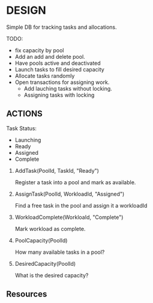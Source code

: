 # DESIGN

Simple DB for tracking tasks and allocations.  

TODO:

* fix capacity by pool
* Add an add and delete pool.
* Have pools active and deactivated
* Launch tasks to fill desired capacity
* Allocate tasks randomly
* Open transactions for assigning work.
  * Add lauching tasks without locking.
  * Assigning tasks with locking

## ACTIONS

Task Status:

* Launching
* Ready
* Assigned
* Complete

1. AddTask(PoolId, TaskId, "Ready")

   Register a task into a pool and mark as available.

2. AssignTask(PoolId, WorkloadId, "Assigned")

   Find a free task in the pool and assign it a workloadId

3. WorkloadComplete(WorkloaId, "Complete")

   Mark workload as complete.

4. PoolCapacity(PoolId)

   How many available tasks in a pool?

5. DesiredCapacity(PoolId)

   What is the desired capacity?

## Resources
